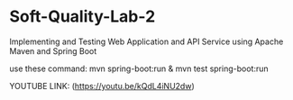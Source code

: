 ﻿# Soft-Quality-Lab-2

Implementing and Testing Web Application and API Service using Apache Maven and Spring Boot

use these command:  mvn spring-boot:run & mvn test spring-boot:run

YOUTUBE LINK: (https://youtu.be/kQdL4iNU2dw)
